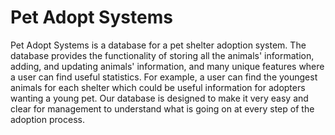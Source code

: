 # Pet Adopt Systems

Pet Adopt Systems is a database for a pet shelter adoption system. The database provides the functionality of storing all the animals' information, adding, and updating animals' information, and many unique features where a user can find useful statistics. For example, a user can find the youngest animals for each shelter which could be useful information for adopters wanting a young pet. Our database is designed to make it very easy and clear for management to understand what is going on at every step of the adoption process. 
